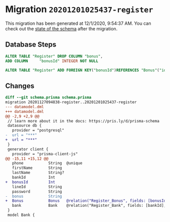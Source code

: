 # Migration `20201201025437-register`

This migration has been generated at 12/1/2020, 9:54:37 AM.
You can check out the [state of the schema](./schema.prisma) after the migration.

## Database Steps

```sql
ALTER TABLE "Register" DROP COLUMN "bonus",
ADD COLUMN     "bonusId" INTEGER NOT NULL

ALTER TABLE "Register" ADD FOREIGN KEY("bonusId")REFERENCES "Bonus"("id") ON DELETE CASCADE ON UPDATE CASCADE
```

## Changes

```diff
diff --git schema.prisma schema.prisma
migration 20201127094838-register..20201201025437-register
--- datamodel.dml
+++ datamodel.dml
@@ -2,9 +2,9 @@
 // learn more about it in the docs: https://pris.ly/d/prisma-schema
 datasource db {
   provider = "postgresql"
-  url = "***"
+  url = "***"
 }
 generator client {
   provider = "prisma-client-js"
@@ -15,11 +15,12 @@
   phone           String  @unique
   firstName       String
   lastName        String?
   bankId          Int
+  bonusId         Int
   lineId          String
   password        String
-  bonus           String
+  Bonus           Bonus   @relation("Register_Bonus", fields: [bonusId], references: [id])
   bank            Bank    @relation("Register_Bank", fields: [bankId], references: [id])
 }
 model Bank {
```


